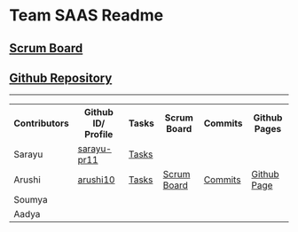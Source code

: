 # Team SAAS Readme
## [Scrum Board](https://github.com/sarayu-pr11/saas/projects/1)
## [Github Repository](https://github.com/sarayu-pr11/saas)

***
<table id="readmeinformation">

<tr>
<th>Contributors</th>
<th>Github ID/ Profile</th>
<th>Tasks</th>
<th>Scrum Board</th>
<th>Commits</th>
<th>Github Pages</th>
</tr>

<tr>
<td>Sarayu</td>
<td>
<a href="https://github.com/sarayu-pr11" target="_blank">sarayu-pr11</a>
</td>
<td>
<a href="" target="_blank">Tasks</a>
</td>
<td>
<td>
</td>
<td>
</td>
</tr>

<tr>
<td>Arushi</td>
<td>
  <a href="https://github.com/arushi10" target="_blank">arushi10</a>
</td>
<td>
<a href="https://github.com/sarayu-pr11/saas/issues?q=is%3Aopen+assignee%3A%40me" target="_blank">Tasks</a>
</td>
<td>
  <a href="https://github.com/arushi10" target="_blank">Scrum Board</a>
</td>
<td>
  <a href="https://github.com/sarayu-pr11/saas/commits?author=arushi10" target="_blank">Commits</a>
</td>
<td>
  <a href="https://github.com/arushi10/individual" target="_blank">Github Page</a>
</td>

</tr>
<tr>
<td>Soumya</td>
<td>
</td>
<td>
</td>
<td>
</td>
<td>

<td></td>
</tr>

<tr>
<td>Aadya</td>
<td>
</td>
<td>
</td>
<td>
</td>
<td>
  </td>
<td>
  </td>
